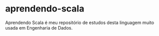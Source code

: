 # aprendendo-scala
Aprendendo Scala é meu repositório de estudos desta linguagem muito usada em Engenharia de Dados.
